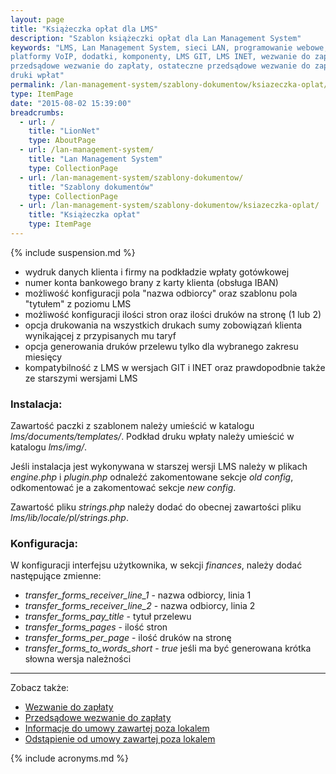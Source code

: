 ```yaml
---
layout: page
title: "Książeczka opłat dla LMS"
description: "Szablon książeczki opłat dla Lan Management System"
keywords: "LMS, Lan Management System, sieci LAN, programowanie webowe, 
platformy VoIP, dodatki, komponenty, LMS GIT, LMS INET, wezwanie do zapłaty,
przedsądowe wezwanie do zapłaty, ostateczne przedsądowe wezwanie do zapłaty,
druki wpłat"
permalink: /lan-management-system/szablony-dokumentow/ksiazeczka-oplat/
type: ItemPage
date: "2015-08-02 15:39:00"
breadcrumbs:
  - url: /
    title: "LionNet"
    type: AboutPage
  - url: /lan-management-system/
    title: "Lan Management System"
    type: CollectionPage
  - url: /lan-management-system/szablony-dokumentow/
    title: "Szablony dokumentów"
    type: CollectionPage
  - url: /lan-management-system/szablony-dokumentow/ksiazeczka-oplat/
    title: "Książeczka opłat"
    type: ItemPage
---
```


{% include suspension.md %}

 * wydruk danych klienta i firmy na podkładzie wpłaty gotówkowej
 * numer konta bankowego brany z karty klienta (obsługa IBAN)
 * możliwość konfiguracji pola "nazwa odbiorcy" oraz szablonu pola "tytułem" z poziomu LMS
 * możliwość konfiguracji ilości stron oraz ilości druków na stronę (1 lub 2)
 * opcja drukowania na wszystkich drukach sumy zobowiązań klienta wynikającej z
przypisanych mu taryf
 * opcja generowania druków przelewu tylko dla wybranego zakresu miesięcy
 * kompatybilność z LMS w wersjach GIT i INET oraz prawdopodbnie także ze starszymi wersjami LMS

### Instalacja:

Zawartość paczki z szablonem należy umieścić w katalogu *lms/documents/templates/*.
Podkład druku wpłaty należy umieścić w katalogu *lms/img/*.

Jeśli instalacja jest wykonywana w starszej wersji LMS należy w plikach *engine.php*
i *plugin.php* odnaleźć zakomentowane sekcje *old config*, odkomentować je a zakomentować
sekcje *new config*.

Zawartość pliku *strings.php* należy dodać do obecnej zawartości pliku
*lms/lib/locale/pl/strings.php*.

### Konfiguracja:

W konfiguracji interfejsu użytkownika, w sekcji *finances*, należy dodać 
następujące zmienne:

 * *transfer_forms_receiver_line_1* - nazwa odbiorcy, linia 1
 * *transfer_forms_receiver_line_2* - nazwa odbiorcy, linia 2
 * *transfer_forms_pay_title* - tytuł przelewu
 * *transfer_forms_pages* - ilość stron
 * *transfer_forms_per_page* - ilość druków na stronę
 * *transfer_forms_to_words_short* - *true* jeśli ma być generowana krótka słowna wersja należności

* * *

Zobacz także:

 * [Wezwanie do zapłaty](../wezwanie-do-zaplaty)
 * [Przedsądowe wezwanie do zapłaty](../przedsadowe-wezwanie-do-zaplaty)
 * [Informacje do umowy zawartej poza lokalem](../informacje-do-umowy-zawartej-poza-lokalem)
 * [Odstąpienie od umowy zawartej poza lokalem](../odstapienie-od-umowy-zawartej-poza-lokalem)


{% include acronyms.md %}


